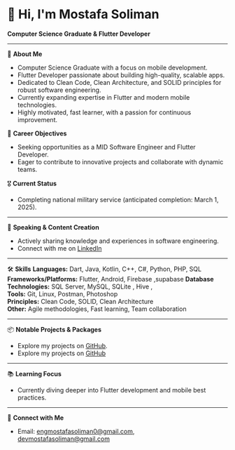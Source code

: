 # 👋 Hi, I'm Mostafa Soliman

**Computer Science Graduate & Flutter Developer**

---

🚀 **About Me**
- Computer Science Graduate with a focus on mobile development.
- Flutter Developer passionate about building high-quality, scalable apps.
- Dedicated to Clean Code, Clean Architecture, and SOLID principles for robust software engineering.
- Currently expanding expertise in Flutter and modern mobile technologies.
- Highly motivated, fast learner, with a passion for continuous improvement.

🎯 **Career Objectives**
- Seeking opportunities as a MID Software Engineer and Flutter Developer.
- Eager to contribute to innovative projects and collaborate with dynamic teams.

🎖️ **Current Status**
- Completing national military service (anticipated completion: March 1, 2025).

---

📢 **Speaking & Content Creation**
- Actively sharing knowledge and experiences in software engineering.
- Connect with me on [LinkedIn](https://www.linkedin.com/in/mostafa-elsayed-690148195) 

---

🛠️ **Skills**
**Languages:** Dart, Java, Kotlin, C++, C#, Python, PHP, SQL  
**Frameworks/Platforms:** Flutter, Android, Firebase ,supabase
**Database Technologies:** SQL Server, MySQL, SQLite , Hive ,  
**Tools:** Git, Linux, Postman, Photoshop  
**Principles:** Clean Code, SOLID, Clean Architecture  
**Other:** Agile methodologies, Fast learning, Team collaboration

---

📦 **Notable Projects & Packages**
- Explore my projects on [GitHub](https://github.com/engmostafasoliman).
-  Explore my projects on [GitHub](https://github.com/mostafaelsayed2262001)


---

📚 **Learning Focus**
- Currently diving deeper into Flutter development and mobile best practices.

---

🤝 **Connect with Me**
- Email: engmostafasoliman0@gmail.com, devmostafasoliman@gmail.com

